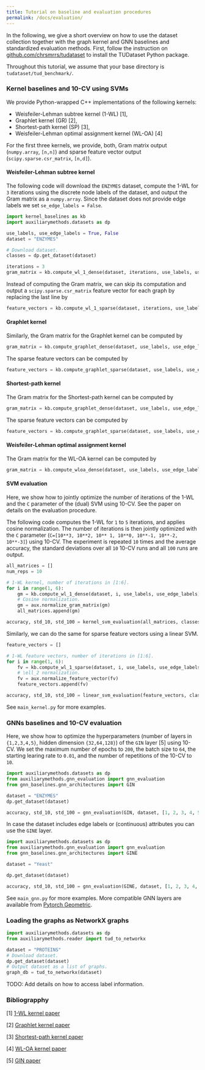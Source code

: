 ```yaml
---
title: Tutorial on baseline and evaluation procedures
permalink: /docs/evaluation/
---
```


In the following, we give a short overview on how to use the dataset collection together with the graph kernel and GNN baselines and standardized evaluation methods. 
First, follow the instruction on [github.com/chrsmrrs/tudataset](https://github.com/chrsmrrs/tudataset) to install the TUDataset Python package. 

Throughout this tutorial, we assume that your base directory is `tudataset/tud_benchmark/`.

### Kernel baselines and 10-CV using SVMs

We provide  Python-wrapped C++ implementations of the following kernels:
- Weisfeiler-Lehman subtree kernel (1-WL) [1],
- Graphlet kernel (GR) [2],
- Shortest-path kernel (SP) [3],
- Weisfeiler-Lehman optimal assignment kernel (WL-OA) [4]


For the  first three kernels, we provide, both, Gram matrix output (`numpy.array`, `[n,n]`) and sparse feature vector output (`scipy.sparse.csr_matrix`, `[n,d]`).

#### Weisfeiler-Lehman subtree kernel

The following code will download the `ENZYMES` dataset, compute the 1-WL for `3` iterations using the discrete node labels of the dataset, and output the Gram matrix as a `numpy.array`. 
Since the dataset does not provide edge labels we set `se_edge_labels = False`.
```python
import kernel_baselines as kb
import auxiliarymethods.datasets as dp

use_labels, use_edge_labels = True, False
dataset = "ENZYMES"

# Download dataset.
classes = dp.get_dataset(dataset)

iterations = 3
gram_matrix = kb.compute_wl_1_dense(dataset, iterations, use_labels, use_edge_labels)
```

Instead of computing the Gram matrix, we can skip its computation and output a `scipy.sparse.csr_matrix` feature vector for each graph by replacing the last line by
```python
feature_vectors = kb.compute_wl_1_sparse(dataset, iterations, use_labels, use_edge_labels)
```

#### Graphlet kernel

Similarly, the Gram matrix for the Graphlet kernel can be computed by
```python
gram_matrix = kb.compute_graphlet_dense(dataset, use_labels, use_edge_labels)
```

The sparse feature vectors can be computed by
```python
feature_vectors = kb.compute_graphlet_sparse(dataset, use_labels, use_edge_labels)
```

#### Shortest-path kernel

The Gram matrix for the Shortest-path kernel can be computed by
```python
gram_matrix = kb.compute_graphlet_dense(dataset, use_labels, use_edge_labels)
```

The sparse feature vectors can be computed by
```python
feature_vectors = kb.compute_graphlet_sparse(dataset, use_labels, use_edge_labels)
```

#### Weisfeiler-Lehman optimal assignment kernel

The Gram matrix for the WL-OA kernel can be computed by
```python
gram_matrix = kb.compute_wloa_dense(dataset, use_labels, use_edge_labels)
```

#### SVM evaluation

Here, we show how to jointly optimize the number of iterations of the 1-WL and the `C` parameter of the (dual) SVM using 10-CV. See the paper on details on the evaluation procedure.

The following code computes the 1-WL for `1` to `5` iterations, and applies cosine normalization. The number of iterations is then jointly optimized with the `C` parameter (`C=[10**3, 10**2, 10** 1, 10**0, 10**-1, 10**-2, 10**-3]`) using 10-CV.
The experiment is repeated `10` times and the average accuracy, the standard deviations over all `10` 10-CV runs and all `100` runs are output.

```python
all_matrices = []
num_reps = 10

# 1-WL kernel, number of iterations in [1:6].
for i in range(1, 6):
    gm = kb.compute_wl_1_dense(dataset, i, use_labels, use_edge_labels)
    # Cosine normalization.
    gm = aux.normalize_gram_matrix(gm)
    all_matrices.append(gm)

accuracy, std_10, std_100 = kernel_svm_evaluation(all_matrices, classes, num_repetitions=num_reps, all_std=True)
```
Similarly, we can do the same for sparse feature vectors using a linear SVM.
```python
feature_vectors = []

# 1-WL feature vectors, number of iterations in [1:6].
for i in range(1, 6):
    fv = kb.compute_wl_1_sparse(dataset, i, use_labels, use_edge_labels)
    # \ell_2 normalization.
    fv = aux.normalize_feature_vector(fv)
    feature_vectors.append(fv)

accuracy, std_10, std_100 = linear_svm_evaluation(feature_vectors, classes, num_repetitions=num_reps, all_std=True)
```

See `main_kernel.py` for more examples.

### GNNs baselines and 10-CV evaluation

Here, we show how to optimize the hyperparameters (number of layers  in `{1,2,3,4,5}`, hidden dimension `{32,64,128}`) of the `GIN` layer [5] using 10-CV.
We set the maximum number of epochs to `200`, the batch size to `64`, the starting learing rate to `0.01`, and the number of repetitions of the 10-CV to `10`.

```python
import auxiliarymethods.datasets as dp
from auxiliarymethods.gnn_evaluation import gnn_evaluation
from gnn_baselines.gnn_architectures import GIN

dataset = "ENZYMES"
dp.get_dataset(dataset)

accuracy, std_10, std_100 = gnn_evaluation(GIN, dataset, [1, 2, 3, 4, 5], [32, 64, 128], max_num_epochs=200, batch_size=64, start_lr=0.01, num_repetitions=num_reps, all_std=True)
```
In case the dataset includes edge labels or (continuous) attributes you can use the `GINE` layer.
```python
import auxiliarymethods.datasets as dp
from auxiliarymethods.gnn_evaluation import gnn_evaluation
from gnn_baselines.gnn_architectures import GINE

dataset = "Yeast"

dp.get_dataset(dataset)

accuracy, std_10, std_100 = gnn_evaluation(GINE, dataset, [1, 2, 3, 4, 5], [32, 64, 128], max_num_epochs=200, batch_size=64, start_lr=0.01, num_repetitions=num_reps, all_std=True)
```
See `main_gnn.py` for more examples. More compatible GNN layers are available from [Pytorch Geometric](https://github.com/rusty1s/pytorch_geometric/tree/master/benchmark/kernel).


### Loading the graphs as NetworkX graphs

```python
import auxiliarymethods.datasets as dp
from auxiliarymethods.reader import tud_to_networkx

dataset = "PROTEINS"
# Download dataset.
dp.get_dataset(dataset)
# Output dataset as a list of graphs.
graph_db = tud_to_networkx(dataset)
```


TODO: Add details on how to access label information.

### Bibliograpphy

[1] [1-WL kernel paper](http://www.jmlr.org/papers/volume12/shervashidze11a/shervashidze11a.pdf)

[2] [Graphlet kernel paper](http://proceedings.mlr.press/v5/shervashidze09a/shervashidze09a.pdf)

[3] [Shortest-path kernel paper](https://ieeexplore.ieee.org/document/1565664)

[4] [WL-OA kernel paper](https://papers.nips.cc/paper/6166-on-valid-optimal-assignment-kernels-and-applications-to-graph-classification.pdf)

[5] [GIN paper](https://openreview.net/forum?id=ryGs6iA5Km)
